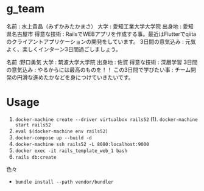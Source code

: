 
# g_team
名前 : 水上貴晶（みずかみたかまさ）
大学 : 愛知工業大学大学院
出身地 : 愛知県名古屋市
得意な技術 : RailsでWEBアプリを作成する事。最近はFlutterでqiitaのクライアントアプリケーションの開発をしています。
3日間の意気込み : 元気よく、楽しくインターン3日間過ごしましょう。

名前 :野口勇気
大学 : 筑波大学大学院
出身地 : 佐賀
得意な技術 : 深層学習
3日間の意気込み : やるからには最高のものを！！
この3日間で学びたい事 : チーム開発の円滑な進めたかなどを身につけていきたいです。

# Usage
1.  `docker-machine create --driver virtualbox rails52`
    (1). `docker-machine start rails52`
2.  `eval $(docker-machine env rails52)`
3.  `docker-compose up --build -d`
4.  `docker-machine ssh rails52 -L 8080:localhost:9000`
5.  `docker exec -it rails_template_web_1 bash`
6.  `rails db:create`

色々
+ `bundle install --path vendor/bundler`